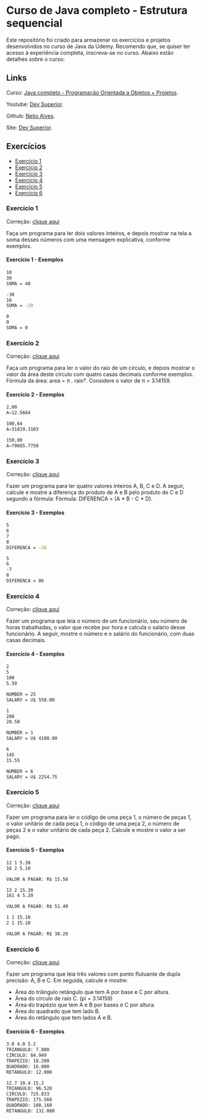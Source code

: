 # Curso de Java completo - Estrutura sequencial

Este repositório foi criado para armazenar os exercícios e projetos desenvolvidos no curso de Java da Udemy. Recomendo que, se quiser ter acesso à experiência completa, inscreva-se no curso. Abaixo estão detalhes sobre o curso:

## Links

Curso: [Java completo - Programação Orientada a Objetos + Projetos](https://www.udemy.com/course/java-curso-completo/).

Youtube: [Dev Superior](https://www.youtube.com/@DevSuperior).

Github: [Nelio Alves](https://github.com/acenelio).

Site: [Dev Superior](https://devsuperior.com.br).

## Exercícios

- [Exercício 1](#exercício-1)
- [Exercício 2](#exercício-2)
- [Exercício 3](#exercício-3)
- [Exercício 4](#exercício-4)
- [Exercício 5](#exercício-5)
- [Exercício 6](#exercício-6)

### Exercício 1

Correção: [clique aqui](https://github.com/acenelio/nivelamento-java/blob/master/src/uri1003.java)

Faça um programa para ler dois valores inteiros, e depois mostrar na tela a soma desses números com uma mensagem explicativa, conforme exemplos.

#### Exercício 1 - Exemplos

```bash
10
30
SOMA = 40
```

```bash
-30
10
SOMA = -20
```

```bash
0
0
SOMA = 0
```

### Exercício 2

Correção: [clique aqui](https://github.com/acenelio/nivelamento-java/blob/master/src/uri1002.java)

Faça um programa para ler o valor do raio de um círculo, e depois mostrar o valor da área deste círculo com quatro casas decimais conforme exemplos. Fórmula da área: area = π . raio². Considere o valor de π = 3.14159.

#### Exercício 2 - Exemplos

```bash
2,00
A=12.5664
```

```bash
100,64
A=31819.3103
```

```bash
150,00
A=70685.7750
```

### Exercício 3

Correção: [clique aqui](https://github.com/acenelio/nivelamento-java/blob/master/src/uri1007.java)

Fazer um programa para ler quatro valores inteiros A, B, C e D. A seguir, calcule e mostre a diferença do produto de A e B pelo produto de C e D segundo a fórmula: Fórmula: DIFERENCA = (A \* B - C \* D).

#### Exercício 3 - Exemplos

```bash
5
6
7
8
DIFERENCA = -26
```

```bash
5
6
-7
8
DIFERENCA = 86
```

### Exercício 4

Correção: [clique aqui](https://github.com/acenelio/nivelamento-java/blob/master/src/uri1008.java)

Fazer um programa que leia o número de um funcionário, seu número de horas trabalhadas, o valor que recebe por hora e calcula o salário desse funcionário. A seguir, mostre o número e o salário do funcionário, com duas casas decimais.

#### Exercício 4 - Exemplos

```bash
2
5
100
5.50

NUMBER = 25
SALARY = U$ 550.00
```

```bash
1
200
20.50

NUMBER = 1
SALARY = U$ 4100.00
```

```bash
6
145
15.55

NUMBER = 6
SALARY = U$ 2254.75
```

### Exercício 5

Correção: [clique aqui](https://github.com/acenelio/nivelamento-java/blob/master/src/uri1010.java)

Fazer um programa para ler o código de uma peça 1, o número de peças 1, o valor unitário de cada peça 1, o código de uma peça 2, o número de peças 2 e o valor unitário de cada peça 2. Calcule e mostre o valor a ser pago.

#### Exercício 5 - Exemplos

```bash
12 1 5.30
16 2 5.10

VALOR A PAGAR: R$ 15.50
```

```bash
13 2 15.30
161 4 5.20

VALOR A PAGAR: R$ 51.40
```

```bash
1 1 15.10
2 1 15.10

VALOR A PAGAR: R$ 30.20
```

### Exercício 6

Correção: [clique aqui](https://github.com/acenelio/nivelamento-java/blob/master/src/uri1012.java)

Fazer um programa que leia três valores com ponto flutuante de dupla precisão: A, B e C. Em seguida, calcule e mostre:

- Área do triângulo retângulo que tem A por base e C por altura.
- Área do círculo de raio C. (pi = 3.14159)
- Área do trapézio que tem A e B por bases e C por altura.
- Área do quadrado que tem lado B.
- Área do retângulo que tem lados A e B.

#### Exercício 6 - Exemplos

```bash
3.0 4.0 5.2
TRIANGULO: 7.800
CIRCULO: 84.949
TRAPEZIO: 18.200
QUADRADO: 16.000
RETANGULO: 12.000 
```

```bash
12.7 10.4 15.2
TRIANGULO: 96.520
CIRCULO: 725.833
TRAPEZIO: 175.560
QUADRADO: 108.160
RETANGULO: 132.080 
```
